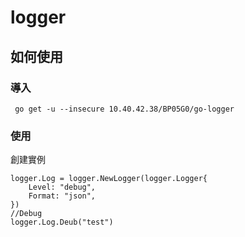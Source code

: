# logger

## 如何使用
### 導入
```
 go get -u --insecure 10.40.42.38/BP05G0/go-logger
```
### 使用
創建實例

```
logger.Log = logger.NewLogger(logger.Logger{
	Level: "debug",
	Format: "json",
})
//Debug
logger.Log.Deub("test")
```
